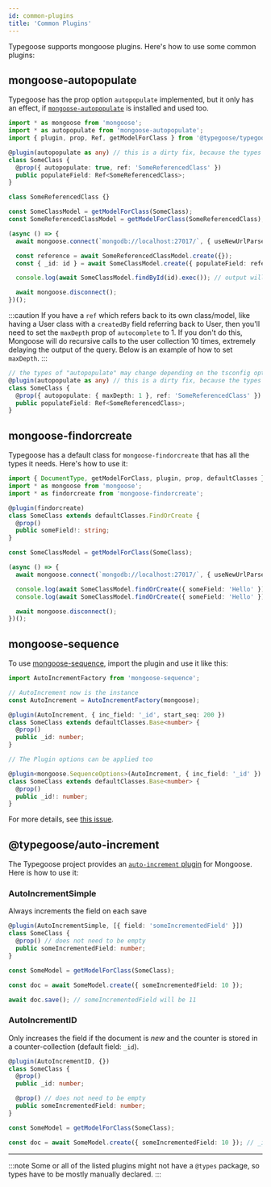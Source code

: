 ```yaml
---
id: common-plugins
title: 'Common Plugins'
---
```


Typegoose supports mongoose plugins. Here's how to use some common plugins:

## mongoose-autopopulate

Typegoose has the prop option `autopopulate` implemented, but it only has an effect, if [`mongoose-autopopulate`](https://github.com/mongodb-js/mongoose-autopopulate) is installed and used too.

```ts
import * as mongoose from 'mongoose';
import * as autopopulate from 'mongoose-autopopulate';
import { plugin, prop, Ref, getModelForClass } from '@typegoose/typegoose';

@plugin(autopopulate as any) // this is a dirty fix, because the types of this plugin dont work
class SomeClass {
  @prop({ autopopulate: true, ref: 'SomeReferencedClass' })
  public populateField: Ref<SomeReferencedClass>;
}

class SomeReferencedClass {}

const SomeClassModel = getModelForClass(SomeClass);
const SomeReferencedClassModel = getModelForClass(SomeReferencedClass);

(async () => {
  await mongoose.connect(`mongodb://localhost:27017/`, { useNewUrlParser: true, dbName: 'guides', useUnifiedTopology: true });

  const reference = await SomeReferencedClassModel.create({});
  const { _id: id } = await SomeClassModel.create({ populateField: reference } as SomeClass);

  console.log(await SomeClassModel.findById(id).exec()); // output will be populated

  await mongoose.disconnect();
})();
```

:::caution
If you have a `ref` which refers back to its own class/model, like having a User class with a `createdBy` field referring back to User, then you'll need to set the `maxDepth` prop of `autocomplete` to 1. If you don't do this, Mongoose will do recursive calls to
the user collection 10 times, extremely delaying the output of the query. Below is an example of how to set `maxDepth`.
:::

```ts
// the types of "autopopulate" may change depending on the tsconfig option "esModuleInterop"
@plugin(autopopulate as any) // this is a dirty fix, because the types of this plugin dont work
class SomeClass {
  @prop({ autopopulate: { maxDepth: 1 }, ref: 'SomeReferencedClass' })
  public populateField: Ref<SomeReferencedClass>;
}
```

## mongoose-findorcreate

Typegoose has a default class for `mongoose-findorcreate` that has all the types it needs. Here's how to use it:

```ts
import { DocumentType, getModelForClass, plugin, prop, defaultClasses } from '@typegoose/typegoose';
import * as mongoose from 'mongoose';
import * as findorcreate from 'mongoose-findorcreate';

@plugin(findorcreate)
class SomeClass extends defaultClasses.FindOrCreate {
  @prop()
  public someField!: string;
}

const SomeClassModel = getModelForClass(SomeClass);

(async () => {
  await mongoose.connect(`mongodb://localhost:27017/`, { useNewUrlParser: true, dbName: 'guides' });

  console.log(await SomeClassModel.findOrCreate({ someField: 'Hello' }));
  console.log(await SomeClassModel.findOrCreate({ someField: 'Hello' })); // both will give the same output

  await mongoose.disconnect();
})();
```

## mongoose-sequence

To use [mongoose-sequence](https://github.com/ramiel/mongoose-sequence), import the plugin and use it like this:

```ts
import AutoIncrementFactory from 'mongoose-sequence';

// AutoIncrement now is the instance
const AutoIncrement = AutoIncrementFactory(mongoose);

@plugin(AutoIncrement, { inc_field: '_id', start_seq: 200 })
class SomeClass extends defaultClasses.Base<number> {
  @prop()
  public _id: number;
}

// The Plugin options can be applied too

@plugin<mongoose.SequenceOptions>(AutoIncrement, { inc_field: '_id' }) // Note: "start_seq" is not in the "SequenceOptions" type
class SomeClass extends defaultClasses.Base<number> {
  @prop()
  public _id!: number;
}
```

For more details, see [this issue](https://github.com/ramiel/mongoose-sequence/issues/83).

## @typegoose/auto-increment

The Typegoose project provides an [`auto-increment` plugin](https://github.com/typegoose/auto-increment) for Mongoose. Here is how to use it:

### AutoIncrementSimple

Always increments the field on each save

```ts
@plugin(AutoIncrementSimple, [{ field: 'someIncrementedField' }])
class SomeClass {
  @prop() // does not need to be empty
  public someIncrementedField: number;
}

const SomeModel = getModelForClass(SomeClass);

const doc = await SomeModel.create({ someIncrementedField: 10 });

await doc.save(); // someIncrementedField will be 11
```

### AutoIncrementID

Only increases the field if the document is *new* and the counter is stored in a counter-collection (default field: `_id`).

```ts
@plugin(AutoIncrementID, {})
class SomeClass {
  @prop()
  public _id: number;

  @prop() // does not need to be empty
  public someIncrementedField: number;
}

const SomeModel = getModelForClass(SomeClass);

const doc = await SomeModel.create({ someIncrementedField: 10 }); // _id will be 1
```

---

:::note
Some or all of the listed plugins might not have a `@types` package, so types have to be mostly manually declared.
:::
